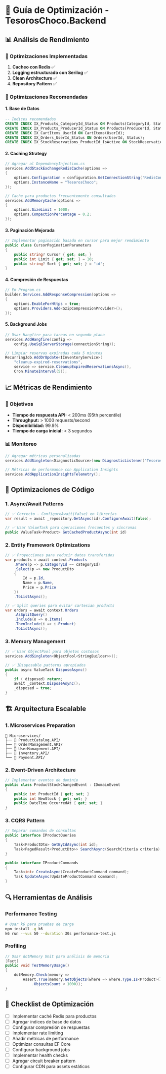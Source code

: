 # 🚀 Guía de Optimización - TesorosChoco.Backend

## 📊 Análisis de Rendimiento

### 🎯 Optimizaciones Implementadas
1. **Cacheo con Redis** ✅
2. **Logging estructurado con Serilog** ✅
3. **Clean Architecture** ✅
4. **Repository Pattern** ✅

### 🔧 Optimizaciones Recomendadas

#### 1. **Base de Datos**
```sql
-- Índices recomendados
CREATE INDEX IX_Products_CategoryId_Status ON Products(CategoryId, Status);
CREATE INDEX IX_Products_ProducerId_Status ON Products(ProducerId, Status);
CREATE INDEX IX_CartItems_UserId ON CartItems(UserId);
CREATE INDEX IX_Orders_UserId_Status ON Orders(UserId, Status);
CREATE INDEX IX_StockReservations_ProductId_IsActive ON StockReservations(ProductId, IsActive);
```

#### 2. **Caching Strategy**
```csharp
// Agregar al DependencyInjection.cs
services.AddStackExchangeRedisCache(options =>
{
    options.Configuration = configuration.GetConnectionString("RedisConnection");
    options.InstanceName = "TesorosChoco";
});

// Cache para productos frecuentemente consultados
services.AddMemoryCache(options =>
{
    options.SizeLimit = 1000;
    options.CompactionPercentage = 0.2;
});
```

#### 3. **Paginación Mejorada**
```csharp
// Implementar paginación basada en cursor para mejor rendimiento
public class CursorPaginationParameters
{
    public string? Cursor { get; set; }
    public int Limit { get; set; } = 10;
    public string? Sort { get; set; } = "id";
}
```

#### 4. **Compresión de Respuestas**
```csharp
// En Program.cs
builder.Services.AddResponseCompression(options =>
{
    options.EnableForHttps = true;
    options.Providers.Add<GzipCompressionProvider>();
});
```

#### 5. **Background Jobs**
```csharp
// Usar Hangfire para tareas en segundo plano
services.AddHangfire(config => 
    config.UseSqlServerStorage(connectionString));

// Limpiar reservas expiradas cada 5 minutos
RecurringJob.AddOrUpdate<IInventoryService>(
    "cleanup-expired-reservations",
    service => service.CleanupExpiredReservationsAsync(),
    Cron.MinuteInterval(5));
```

## 📈 Métricas de Rendimiento

### 🎯 Objetivos
- **Tiempo de respuesta API:** < 200ms (95th percentile)
- **Throughput:** > 1000 requests/second
- **Disponibilidad:** 99.9%
- **Tiempo de carga inicial:** < 3 segundos

### 📊 Monitoreo
```csharp
// Agregar métricas personalizadas
services.AddSingleton<DiagnosticSource>(new DiagnosticListener("TesorosChoco"));

// Métricas de performance con Application Insights
services.AddApplicationInsightsTelemetry();
```

## 🔄 Optimizaciones de Código

### 1. **Async/Await Patterns**
```csharp
// ✅ Correcto - ConfigureAwait(false) en librerías
var result = await _repository.GetAsync(id).ConfigureAwait(false);

// ✅ Usar ValueTask para operaciones frecuentes y síncronas
public ValueTask<Product> GetCachedProductAsync(int id)
```

### 2. **Entity Framework Optimizations**
```csharp
// ✅ Proyecciones para reducir datos transferidos
var products = await context.Products
    .Where(p => p.CategoryId == categoryId)
    .Select(p => new ProductDto 
    { 
        Id = p.Id, 
        Name = p.Name, 
        Price = p.Price 
    })
    .ToListAsync();

// ✅ Split queries para evitar cartesian products
var orders = await context.Orders
    .AsSplitQuery()
    .Include(o => o.Items)
    .ThenInclude(i => i.Product)
    .ToListAsync();
```

### 3. **Memory Management**
```csharp
// ✅ Usar ObjectPool para objetos costosos
services.AddSingleton<ObjectPool<StringBuilder>>();

// ✅ IDisposable patterns apropiados
public async ValueTask DisposeAsync()
{
    if (_disposed) return;
    await _context.DisposeAsync();
    _disposed = true;
}
```

## 🏗️ Arquitectura Escalable

### 1. **Microservices Preparation**
```
📁 Microservices/
├── 📁 ProductCatalog.API/
├── 📁 OrderManagement.API/
├── 📁 UserManagement.API/
├── 📁 Inventory.API/
└── 📁 Payment.API/
```

### 2. **Event-Driven Architecture**
```csharp
// Implementar eventos de dominio
public class ProductStockChangedEvent : IDomainEvent
{
    public int ProductId { get; set; }
    public int NewStock { get; set; }
    public DateTime OccurredAt { get; set; }
}
```

### 3. **CQRS Pattern**
```csharp
// Separar comandos de consultas
public interface IProductQueries
{
    Task<ProductDto> GetByIdAsync(int id);
    Task<PagedResult<ProductDto>> SearchAsync(SearchCriteria criteria);
}

public interface IProductCommands  
{
    Task<int> CreateAsync(CreateProductCommand command);
    Task UpdateAsync(UpdateProductCommand command);
}
```

## 🔍 Herramientas de Análisis

### Performance Testing
```bash
# Usar k6 para pruebas de carga
npm install -g k6
k6 run --vus 50 --duration 30s performance-test.js
```

### Profiling
```csharp
// Usar dotMemory Unit para análisis de memoria
[Fact]
public void TestMemoryUsage()
{
    dotMemory.Check(memory =>
        Assert.True(memory.GetObjects(where => where.Type.Is<Product>())
            .ObjectsCount < 1000));
}
```

## 📝 Checklist de Optimización

- [ ] Implementar caché Redis para productos
- [ ] Agregar índices de base de datos
- [ ] Configurar compresión de respuestas
- [ ] Implementar rate limiting
- [ ] Añadir métricas de performance
- [ ] Optimizar consultas EF Core
- [ ] Configurar background jobs
- [ ] Implementar health checks
- [ ] Agregar circuit breaker pattern
- [ ] Configurar CDN para assets estáticos
